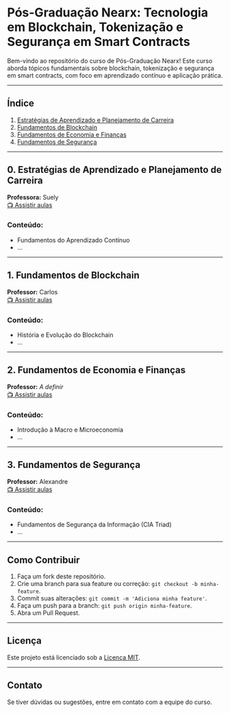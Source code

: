 # Pós-Graduação Nearx: Tecnologia em Blockchain, Tokenização e Segurança em Smart Contracts

Bem-vindo ao repositório do curso de Pós-Graduação Nearx! Este curso aborda tópicos fundamentais sobre blockchain, tokenização e segurança em smart contracts, com foco em aprendizado contínuo e aplicação prática.

---

## Índice

1. [Estratégias de Aprendizado e Planejamento de Carreira](#0-estratégias-de-aprendizado-e-planejamento-de-carreira)
2. [Fundamentos de Blockchain](#1-fundamentos-de-blockchain)
3. [Fundamentos de Economia e Finanças](#2-fundamentos-de-economia-e-finanças)
4. [Fundamentos de Segurança](#3-fundamentos-de-segurança)

---

## 0. Estratégias de Aprendizado e Planejamento de Carreira

**Professora:** Suely  
[📺 Assistir aulas](00-estrategias_aprendizado_planejamento_carreira/aulas.md)

### Conteúdo:

- Fundamentos do Aprendizado Contínuo
- ...

---

## 1. Fundamentos de Blockchain

**Professor:** Carlos  
[📺 Assistir aulas](01-fundamentos_blockchain/aulas.md)

### Conteúdo:

- História e Evolução do Blockchain
- ...

---

## 2. Fundamentos de Economia e Finanças

**Professor:** _A definir_  
[📺 Assistir aulas](02-fundamentos_economia_financas/aulas.md)

### Conteúdo:

- Introdução à Macro e Microeconomia
- ...

---

## 3. Fundamentos de Segurança

**Professor:** Alexandre  
[📺 Assistir aulas](03-fundamentos_seguranca/aulas.md)

### Conteúdo:

- Fundamentos de Segurança da Informação (CIA Triad)
- ...

---

## Como Contribuir

1. Faça um fork deste repositório.
2. Crie uma branch para sua feature ou correção: `git checkout -b minha-feature`.
3. Commit suas alterações: `git commit -m 'Adiciona minha feature'`.
4. Faça um push para a branch: `git push origin minha-feature`.
5. Abra um Pull Request.

---

## Licença

Este projeto está licenciado sob a [Licença MIT](LICENSE).

---

## Contato

Se tiver dúvidas ou sugestões, entre em contato com a equipe do curso.
